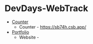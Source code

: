 # DevDays-WebTrack
* [Counter]()
    * Counter - https://sb74h.csb.app/
* [Portfolio]()
    * Website -  
